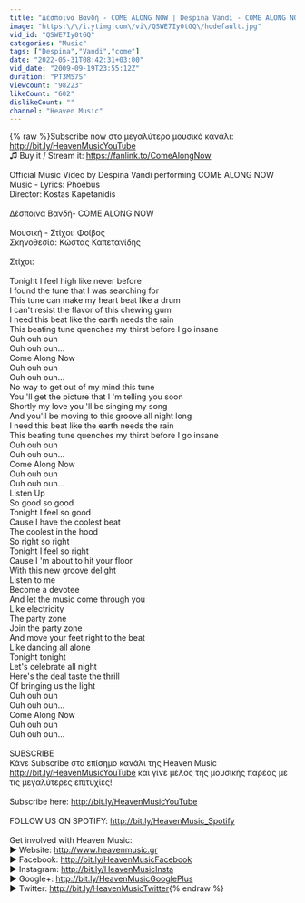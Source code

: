 ```yaml
---
title: "Δέσποινα Βανδή - COME ALONG NOW | Despina Vandi - COME ALONG NOW (Official Music Video)"
image: "https:\/\/i.ytimg.com\/vi\/QSWE7Iy0tGQ\/hqdefault.jpg"
vid_id: "QSWE7Iy0tGQ"
categories: "Music"
tags: ["Despina","Vandi","come"]
date: "2022-05-31T08:42:31+03:00"
vid_date: "2009-09-19T23:55:12Z"
duration: "PT3M57S"
viewcount: "98223"
likeCount: "602"
dislikeCount: ""
channel: "Heaven Music"
---
```

{% raw %}Subscribe now στο μεγαλύτερο μουσικό κανάλι: <a rel="nofollow" target="blank" href="http://bit.ly/HeavenMusicYouTube">http://bit.ly/HeavenMusicYouTube</a> <br />♫ Buy it / Stream it: <a rel="nofollow" target="blank" href="https://fanlink.to/ComeAlongNow">https://fanlink.to/ComeAlongNow</a><br /><br />Official Music Video by Despina Vandi performing COME ALONG NOW<br />Music - Lyrics:  Phoebus<br />Director: Kostas Kapetanidis<br /><br />Δέσποινα Βανδή- COME ALONG NOW<br /><br />Μουσική - Στίχοι: Φοίβος<br />Σκηνοθεσία: Κώστας Καπετανίδης<br /><br />Στίχοι:<br /><br />Tonight I feel high like never before<br />I found the tune that I was searching for<br />This tune can make my heart beat like a drum<br />I can't resist the flavor of this chewing gum<br />I need this beat like the earth needs the rain<br />This beating tune quenches my thirst before I go insane<br />Ouh ouh ouh<br />Ouh ouh ouh...<br />Come Along Now<br />Ouh ouh ouh<br />Ouh ouh ouh...<br />No way to get out of my mind this tune<br />You 'll get the picture that I 'm telling you soon<br />Shortly my love you 'll be singing my song<br />And you'll be moving to this groove all night long<br />I need this beat like the earth needs the rain<br />This beating tune quenches my thirst before I go insane<br />Ouh ouh ouh<br />Ouh ouh ouh...<br />Come Along Now<br />Ouh ouh ouh<br />Ouh ouh ouh...<br />Listen Up<br />So good so good<br />Tonight I feel so good<br />Cause I have the coolest beat<br />The coolest in the hood<br />So right so right<br />Tonight I feel so right<br />Cause I 'm about to hit your floor<br />With this new groove delight<br />Listen to me<br />Become a devotee<br />And let the music come through you<br />Like electricity<br />The party zone<br />Join the party zone<br />And move your feet right to the beat<br />Like dancing all alone<br />Tonight tonight<br />Let's celebrate all night<br />Here's the deal taste the thrill<br />Of bringing us the light<br />Ouh ouh ouh<br />Ouh ouh ouh...<br />Come Along Now<br />Ouh ouh ouh<br />Ouh ouh ouh...<br /><br />SUBSCRIBE <br />Κάνε Subscribe στο επίσημο κανάλι της Heaven Music  <a rel="nofollow" target="blank" href="http://bit.ly/HeavenMusicYouTube">http://bit.ly/HeavenMusicYouTube</a> και γίνε μέλος της μουσικής παρέας με τις μεγαλύτερες επιτυχίες!<br /><br />Subscribe here:  <a rel="nofollow" target="blank" href="http://bit.ly/HeavenMusicYouTube">http://bit.ly/HeavenMusicYouTube</a><br /><br />FOLLOW US ON SPOTIFY: <a rel="nofollow" target="blank" href="http://bit.ly/HeavenMusic_Spotify">http://bit.ly/HeavenMusic_Spotify</a><br /><br />Get involved with Heaven Music:<br />▶ Website: <a rel="nofollow" target="blank" href="http://www.heavenmusic.gr">http://www.heavenmusic.gr</a><br />▶ Facebook: <a rel="nofollow" target="blank" href="http://bit.ly/HeavenMusicFacebook">http://bit.ly/HeavenMusicFacebook</a><br />▶ Instagram: <a rel="nofollow" target="blank" href="http://bit.ly/HeavenMusicInsta">http://bit.ly/HeavenMusicInsta</a><br />▶ Google+: <a rel="nofollow" target="blank" href="http://bit.ly/HeavenMusicGooglePlus">http://bit.ly/HeavenMusicGooglePlus</a><br />▶ Twitter: <a rel="nofollow" target="blank" href="http://bit.ly/HeavenMusicTwitter">http://bit.ly/HeavenMusicTwitter</a>{% endraw %}
